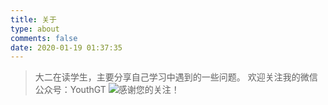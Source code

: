 ```yaml
---
title: 关于
type: about
comments: false
date: 2020-01-19 01:37:35
---
```


>大二在读学生，主要分享自己学习中遇到的一些问题。
>欢迎关注我的微信公众号：YouthGT
>![感谢您的关注！](https://s3.ax1x.com/2021/02/23/yq426J.jpg)
